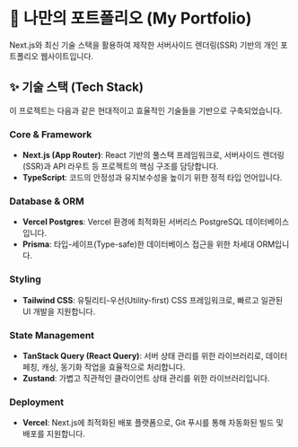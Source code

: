# 🚀 나만의 포트폴리오 (My Portfolio)

Next.js와 최신 기술 스택을 활용하여 제작한 서버사이드 렌더링(SSR) 기반의 개인 포트폴리오 웹사이트입니다.

## ✨ 기술 스택 (Tech Stack)

이 프로젝트는 다음과 같은 현대적이고 효율적인 기술들을 기반으로 구축되었습니다.

### Core & Framework

- **Next.js (App Router)**: React 기반의 풀스택 프레임워크로, 서버사이드 렌더링(SSR)과 API 라우트 등 프로젝트의 핵심 구조를 담당합니다.
- **TypeScript**: 코드의 안정성과 유지보수성을 높이기 위한 정적 타입 언어입니다.

### Database & ORM

- **Vercel Postgres**: Vercel 환경에 최적화된 서버리스 PostgreSQL 데이터베이스입니다.
- **Prisma**: 타입-세이프(Type-safe)한 데이터베이스 접근을 위한 차세대 ORM입니다.

### Styling

- **Tailwind CSS**: 유틸리티-우선(Utility-first) CSS 프레임워크로, 빠르고 일관된 UI 개발을 지원합니다.

### State Management

- **TanStack Query (React Query)**: 서버 상태 관리를 위한 라이브러리로, 데이터 페칭, 캐싱, 동기화 작업을 효율적으로 처리합니다.
- **Zustand**: 가볍고 직관적인 클라이언트 상태 관리를 위한 라이브러리입니다.

### Deployment

- **Vercel**: Next.js에 최적화된 배포 플랫폼으로, Git 푸시를 통해 자동화된 빌드 및 배포를 지원합니다.
